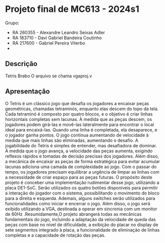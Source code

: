 # Projeto final de MC613 - 2024s1

Grupo:

- RA 260355 - Alexandre Leandro Seixas Adler 
- RA 183710 - Davi Gabriel Bandeira Coutinho 
- RA 217600 - Gabriel Pereira Viterbo
- 
## Descrição

Tetris Brabo
O arquivo se chama vgaproj.v

## Apresentação
  O Tetris é um clássico jogo  que desafia os jogadores a encaixar peças geométricas, chamadas tetraminós, enquanto elas descem do topo da tela. Cada tetraminó é composto por quatro blocos, e o objetivo é criar linhas horizontais completas sem lacunas. À medida que as peças descem, os jogadores podem girá-las e movê-las lateralmente para encontrar o local ideal para encaixá-las. Quando uma linha é completada, ela desaparece, e o jogador ganha pontos. O jogo continua aumentando de velocidade à medida que mais linhas são eliminadas, aumentando o desafio.
  A jogabilidade do Tetris é simples de entender, mas desafiadora de dominar. À medida que o jogo avança, a velocidade das peças aumenta, exigindo reflexos rápidos e tomadas de decisão precisas dos jogadores. Além disso, a mecânica de encaixar as peças de forma estratégica para evitar acumular lacunas adiciona uma camada de complexidade ao jogo. Com o passar do tempo, os jogadores precisam equilibrar a urgência de limpar as linhas com a necessidade de criar espaço para as peças futuras.
	O propósito deste projeto é conceber uma implementação rudimentar desse jogo, utilizando a placa DE1-SoC. Serão utilizados os quatro botões disponíveis para permitir a interação do jogador com o sistema, possibilitando o movimento do bloco para a direita e esquerda. Ademais, alguns switches serão utilizados para funcionalidades como iniciar e encerrar o jogo. Além disso, o jogo será exibido utilizando a VGA, destinada a operar em sincronia com um monitor de 60Hz .Resumidamente,O projeto abrangerá todas as mecânicas fundamentais do jogo, incluindo a adaptação da velocidade de queda das peças com base no nível de dificuldade, a exibição do placar no display de sete segmentos integrado à placa, a funcionalidade de eliminação de linhas completas e a capacidade de rotação das peças.
